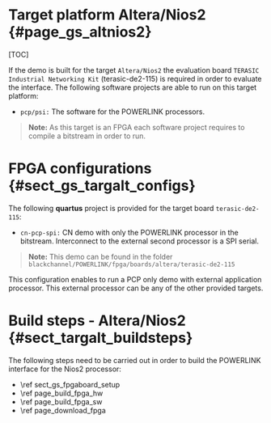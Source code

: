 Target platform Altera/Nios2 {#page_gs_altnios2}
============

[TOC]

If the demo is built for the target `Altera/Nios2` the evaluation board `TERASIC
Industrial Networking Kit` (terasic-de2-115) is required in order to evaluate
the interface. The following software projects are able to run on this target
platform:
- `pcp/psi:` The software for the POWERLINK processors.

> **Note:** As this target is an FPGA each software project requires to compile
> a bitstream in order to run.

# FPGA configurations  {#sect_gs_targalt_configs}
The following **quartus** project is provided for the target board
`terasic-de2-115`:

- `cn-pcp-spi:` CN demo with only the POWERLINK processor in the bitstream.
  Interconnect to the external second processor is a SPI serial.

> **Note:** This demo can be found in the folder
  `blackchannel/POWERLINK/fpga/boards/altera/terasic-de2-115`

This configuration enables to run a PCP only demo with external application
processor. This external processor can be any of the other provided targets.

# Build steps - Altera/Nios2   {#sect_targalt_buildsteps}
The following steps need to be carried out in order to build the POWERLINK
interface for the Nios2 processor:

- \ref sect_gs_fpgaboard_setup
- \ref page_build_fpga_hw
- \ref page_build_fpga_sw
- \ref page_download_fpga
